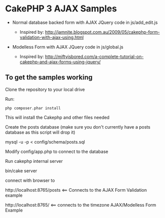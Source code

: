 # CakePHP 3 AJAX Samples

* Normal database backed form with AJAX JQuery code in js/add_edit.js
   	* Inspired by: http://jamnite.blogspot.com.au/2009/05/cakephp-form-validation-with-ajax-using.html

* Modelless Form with AJAX JQuery code in js/global.js
	* Inspired by: http://miftyisbored.com/a-complete-tutorial-on-cakephp-and-ajax-forms-using-jquery/ 

## To get the samples working

Clone the repository to your local drive

Run:

    php composer.phar install

This will install the Cakephp and other files needed

Create the posts database (make sure you don't currently have a posts database as this script will drop it)

mysql -u<username> -p < config/schema/posts.sql

Modify config/app.php to connect to the database

Run cakephp internal server

bin/cake server

connect with browser to 

http://localhost:8765/posts <== Connects to the AJAX Form Validation example

http://localhost:8765/ <== connects to the timezone AJAX/Modelless Form Example
